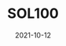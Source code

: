 ---
slug: "SOL100"
date: "2021-10-12"
title: "SOL100"
logline: "SOL100 is a collectible scarcity token powered by the Solana blockchain."
cta: "https://sol100.io/"
logo: /img/SOL100.png
category: defi
website: https://sol100.io/
twitter: "https://twitter.com/sol100token"
telegram: "https://t.me/sol100token"
status: live
---